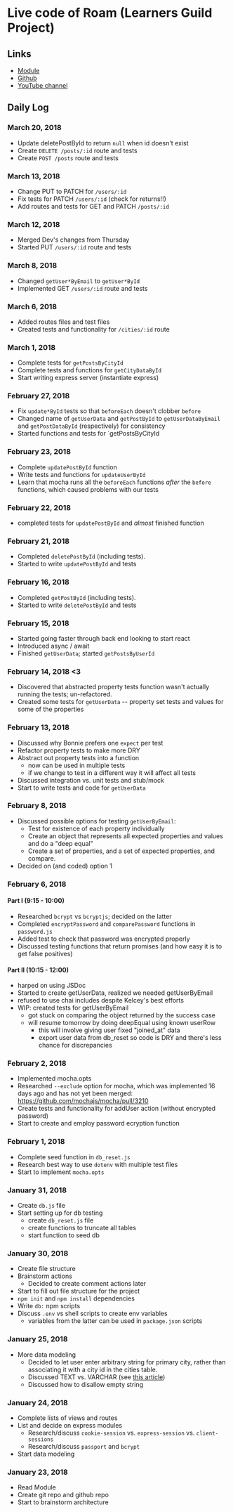 # Live code of Roam (Learners Guild Project)

## Links

- [Module](https://curriculum.learnersguild.org/Phases/Practice/Modules/Roam/)
- [Github](https://github.com/LearnersGuild/roam-live-coding)
- [YouTube channel](https://www.youtube.com/watch?v=JoJrNRIsdPI&list=PLcSbxZVkmW_i2I9Ll8ki92z4Kci5XUE_Y)

## Daily Log

### March 20, 2018

  - Update deletePostById to return `null` when id doesn't exist
  - Create `DELETE /posts/:id` route and tests
  - Create `POST /posts` route and tests

### March 13, 2018

  - Change PUT to PATCH for `/users/:id`
  - Fix tests for PATCH `/users/:id` (check for returns!!)
  - Add routes and tests for GET and PATCH `/posts/:id`

### March 12, 2018

  - Merged Dev's changes from Thursday
  - Started PUT `/users/:id` route and tests

### March 8, 2018

  - Changed `getUser*ByEmail` to `getUser*ById`
  - Implemented GET `/users/:id` route and tests

### March 6, 2018

  - Added routes files and test files
  - Created tests and functionality for `/cities/:id` route

### March 1, 2018

  - Complete tests for `getPostsByCityId`
  - Complete tests and functions for `getCityDataById`
  - Start writing express server (instantiate express)

### February 27, 2018

  - Fix `update*ById` tests so that `beforeEach` doesn't clobber `before`
  - Changed name of `getUserData` and `getPostById` to `getUserDataByEmail` and `getPostDataById` (respectively) for consistency
  - Started functions and tests for `getPostsByCityId

### February 23, 2018

  - Complete `updatePostById` function
  - Write tests and functions for `updateUserById`
  - Learn that mocha runs all the `beforeEach` functions *after* the `before` functions, which caused problems with our tests

### February 22, 2018

  - completed tests for `updatePostById` and *almost* finished function

### February 21, 2018

  - Completed `deletePostById` (including tests). 
  - Started to write `updatePostById` and tests

### February 16, 2018

  - Completed `getPostById` (including tests). 
  - Started to write `deletePostById` and tests

### February 15, 2018

  - Started going faster through back end looking to start react
  - Introduced async / await
  - Finished `getUserData`; started `getPostsByUserId`

### February 14, 2018 <3

  - Discovered that abstracted property tests function wasn't actually running the tests; un-refactored.
  - Created some tests for `getUserData` -- property set tests and values for some of the properties

### February 13, 2018

  - Discussed why Bonnie prefers one `expect` per test
  - Refactor property tests to make more DRY
  - Abstract out property tests into a function
    - now can be used in multiple tests
    - if we change to test in a different way it will affect all tests
  - Discussed integration vs. unit tests and stub/mock
  - Start to write tests and code for `getUserData`

### February 8, 2018

  - Discussed possible options for testing `getUserByEmail`:
    - Test for existence of each property individually
    - Create an object that represents all expected properties and values and do a "deep equal"
    - Create a set of properties, and a set of expected properties, and compare. 
  - Decided on (and coded) option 1

### February 6, 2018

#### Part I (9:15 - 10:00)
  - Researched `bcrypt` vs `bcryptjs`; decided on the latter
  - Completed `encryptPassword` and `comparePassword` functions in `password.js`
  - Added test to check that password was encrypted properly 
  - Discussed testing functions that return promises (and how easy it is to get false positives)

#### Part II (10:15 - 12:00)
  - harped on using JSDoc
  - Started to create getUserData, realized we needed getUserByEmail
  - refused to use chai includes despite Kelcey's best efforts
  - WIP: created tests for getUserByEmail
    - got stuck on comparing the object returned by the success case
    - will resume tomorrow by doing deepEqual using known userRow
      - this will involve giving user fixed "joined_at" data
      - export user data from db_reset so code is DRY and there's less chance for discrepancies

### February 2, 2018

- Implemented mocha.opts
- Researched `--exclude` option for mocha, which was implemented 16 days ago and has not yet been merged: https://github.com/mochajs/mocha/pull/3210
- Create tests and functionality for addUser action (without encrypted password)
- Start to create and employ password ecryption function

### February 1, 2018

- Complete seed function in `db_reset.js`
- Research best way to use `dotenv` with multiple test files
- Start to implement `mocha.opts`

### January 31, 2018

- Create `db.js` file
- Start setting up for db testing
  - create `db_reset.js` file
  - create functions to truncate all tables
  - start function to seed db

### January 30, 2018

- Create file structure
- Brainstorm actions
  - Decided to create comment actions later
- Start to fill out file structure for the project
- `npm init` and `npm install` dependencies
- Write `db:` npm scripts
- Discuss `.env` vs shell scripts to create env variables
  - variables from the latter can be used in `package.json` scripts

### January 25, 2018

- More data modeling
  - Decided to let user enter arbitrary string for primary city, rather than associating it with a city id in the cities table.
  - Discussed TEXT vs. VARCHAR (see [this article](https://www.depesz.com/2010/03/02/charx-vs-varcharx-vs-varchar-vs-text/))
  - Discussed how to disallow empty string

### January 24, 2018
- Complete lists of views and routes
- List and decide on express modules
  - Research/discuss `cookie-session` vs. `express-session` vs. `client-sessions`
  - Research/discuss `passport` and `bcrypt`
- Start data modeling

### January 23, 2018
- Read Module
- Create git repo and github repo
- Start to brainstorm architecture